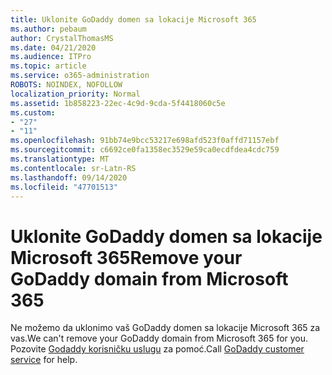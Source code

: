 ```yaml
---
title: Uklonite GoDaddy domen sa lokacije Microsoft 365
ms.author: pebaum
author: CrystalThomasMS
ms.date: 04/21/2020
ms.audience: ITPro
ms.topic: article
ms.service: o365-administration
ROBOTS: NOINDEX, NOFOLLOW
localization_priority: Normal
ms.assetid: 1b858223-22ec-4c9d-9cda-5f4418060c5e
ms.custom:
- "27"
- "11"
ms.openlocfilehash: 91bb74e9bcc53217e698afd523f0affd71157ebf
ms.sourcegitcommit: c6692ce0fa1358ec3529e59ca0ecdfdea4cdc759
ms.translationtype: MT
ms.contentlocale: sr-Latn-RS
ms.lasthandoff: 09/14/2020
ms.locfileid: "47701513"
---
```

# <a name="remove-your-godaddy-domain-from-microsoft-365"></a><span data-ttu-id="53c6d-102">Uklonite GoDaddy domen sa lokacije Microsoft 365</span><span class="sxs-lookup"><span data-stu-id="53c6d-102">Remove your GoDaddy domain from Microsoft 365</span></span>

<span data-ttu-id="53c6d-103">Ne možemo da uklonimo vaš GoDaddy domen sa lokacije Microsoft 365 za vas.</span><span class="sxs-lookup"><span data-stu-id="53c6d-103">We can't remove your GoDaddy domain from Microsoft 365 for you.</span></span> <span data-ttu-id="53c6d-104">Pozovite [Godaddy korisničku uslugu](https://aka.ms/contact-godaddy) za pomoć.</span><span class="sxs-lookup"><span data-stu-id="53c6d-104">Call [GoDaddy customer service](https://aka.ms/contact-godaddy) for help.</span></span>
  